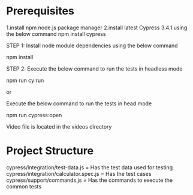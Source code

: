 Prerequisites
=============
1.install npm node.js package manager
2.install latest Cypress 3.4.1 using the below command
  npm install cypress

STEP 1: Install node module dependencies using the below command

npm install

STEP 2: Execute the below command to run the tests in headless mode

npm run cy:run

or

Execute the below command to run the tests in head mode

npm run cypress:open

Video file is located in the videos directory


Project Structure
=================

cypress/integration/test-data.js = Has the test data used for testing
cypress/integration/calculator.spec.js = Has the test cases
cypress/support/commands.js = Has the commands to execute the common tests
